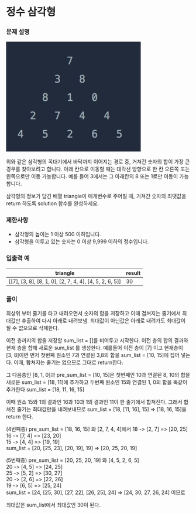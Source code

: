 # 정수 삼각형

### 문제 설명

![example](assets/integer_triangle.png)

위와 같은 삼각형의 꼭대기에서 바닥까지 이어지는 경로 중,
거쳐간 숫자의 합이 가장 큰 경우를 찾아보려고 합니다. 
아래 칸으로 이동할 때는 대각선 방향으로 한 칸 오른쪽 또는 왼쪽으로만 이동 가능합니다. 
예를 들어 3에서는 그 아래칸의 8 또는 1로만 이동이 가능합니다.

삼각형의 정보가 담긴 배열 triangle이 매개변수로 주어질 때, 
거쳐간 숫자의 최댓값을 return 하도록 solution 함수를 완성하세요.

### 제한사항
- 삼각형의 높이는 1 이상 500 이하입니다.
- 삼각형을 이루고 있는 숫자는 0 이상 9,999 이하의 정수입니다.

### 입출력 예
| triangle | result |
| --- | --- |
| [[7], [3, 8], [8, 1, 0], [2, 7, 4, 4], [4, 5, 2, 6, 5]] | 30 |

### 풀이

최상위 부터 줄기를 타고 내려오면서 숫자의 합을 저장하고 
이때 겹쳐지는 줄기에서 최대값만 추출하여 다시 아래로 내려보냄. 
최대값이 아닌값은 아래로 내려가도 최대값이 될 수 없으므로 삭제한다.

이전 층까지의 합을 저장할 sum_list = []를 비어두고 시작한다. 
이전 층의 합의 결과와 현재 층을 합해 새로운 sum_list 를 생성한다.
예를들어 이전 층이 [7] 이고 현재층이 [3, 8]이면 
먼저 첫번째 원소인 7과 연결된 3,8의 합을 sum_list = [10, 15]에 집어 넣는다.
이때, 합쳐지는 줄기는 없으므로 그대로 return한다.

그 다음층인 [8, 1, 0]과 pre_sum_list = [10, 15]은
첫번째인 10과 연결된 8, 10의 합을 새로운 sum_list = [18, 11]에 추가하고
두번째 원소인 15와 연결된 1, 0의 합을 똑같이 추가한다 sum_list = [18, 11, 16, 15]

이때 원소 15와 1의 결과인 16과 10과 1의 결과인 11이 한 줄기에서 합쳐진다.
그래서 합쳐진 줄기는 최대값만을 내려보내므로 sum_list = [18, [11, 16], 15] => [18, 16, 15]을 return 한다.

(4번째층) pre_sum_list = [18, 16, 15] 와 [2, 7, 4, 4]에서
18 -> [2, 7] => [20, 25]  
16 -> [7, 4] => [23, 20]  
15 -> [4, 4] => [19, 19]  
sum_list = [20, [25, 23], [20, 19], 19] => [20, 25, 20, 19] 

(5번째층) pre_sum_list = [20, 25, 20, 19] 와 [4, 5, 2, 6, 5]  
20 -> [4, 5]  => [24, 25]  
25 -> [5, 2]  => [30, 27]  
20 -> [2, 6]  => [22, 26]  
19 -> [6, 5]  => [25, 24]  
sum_list = [24, [25, 30], [27, 22], [26, 25], 24] => [24, 30, 27, 26, 24] 이므로

최대값은 sum_list에서 최대값인 30이 된다.

